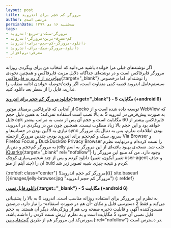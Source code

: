```yaml
---
layout: post
title: مرورگر کم حجم برای اندروید
author: مرتضی اسدی
persianDate: سه‌شنبه ۱۶ دی ۱۳۹۹
tags:
- مرورگر-سبک-و-سریع-اندروید
- کم-مصرف-ترین-مرورگر-اندروید
- دانلود-مرورگر-کم-حجم-برای-اندروید
- دانلود-مرورگر-سبک-برای-اندروید
- معرفی-نرم‌افزار
---
```

  
اگر نوشته‌های قبلی مرا خوانده باشید می‌دانید که انتخاب من برای وبگردی روزانه مرورگر فایرفاکس است و در نوشته‌ای جداگانه دلایل مزیت فایرفاکس و همچنین نحوه‌ی [مهاجرت از کروم به فایرفاکس](http://asadiweb.ir/%D9%85%D9%87%D8%A7%D8%AC%D8%B1%D8%AA-%DA%A9%D8%B1%D9%88%D9%85-%D9%81%D8%A7%DB%8C%D8%B1%D9%81%D8%A7%DA%A9%D8%B3/){:target="_blank"} را نوشته‌ام. اما درخصوص سیستم‌عامل اندروید قصیه کمی متفاوت است، اگر وقت/حوصله خواندن ادامه مطلب را ندارید، فایل را از سطر بعد دانلود کنید.

**[دانلود مرورگر کم حجم برای اندروید](https://github.com/asadise/android_browser/releases/download/v1.0-10/browser-v1.0-10.apk){:target="_blank"} - 5 مگابایت (+android 6)**




از آنجایی که فایرفاکس برمبنای موتور Gecko توسعه داده شده است و از WebView که به صورت پیش‌فرض در اندروید 5 به بالا نصب است استفاده نمی‌کند؛ به همین دلیل حجم فایل apk فایرفاکس بیشتر از 60 مگابایت است و حجم آن پس از نصب به مراتب بیشتر خواهد بود و این حجم بالا زیاد مطلوب نیست. همچنین چون من در وبگردی در اندروید، نیازی به لاگین بودن در حساب‌ها و sync بودن اطلاعات ندارم، پس به دنبال یک مرورگر سریع، سبک و کم‌حجم برای اندروید بودم، چندین مرورگر ازجمله Via Browser و Firefox Focus و DuckDuckGo Privacy Browser را تست کرده‌ام و درنهایت نظرم به مرورگر کم‌حجم و متن‌باز jelly  جلب شد. نسخه‌ی بهبود یافته‌ای از این مرورگر به اسم  [jQuarks](https://f-droid.org/en/packages/com.oF2pks.jquarks/){:target="_blank" rel="nofollow"} وجود دارد. من کد منبع این مرورگر را دانلود کردم و پس از چند شخصی‌سازی کوچک (تغییر آیکون، تغییر user-agent و حذف چند آیتم از منو) آن را buid کردم و نتیجه چیزی شبیه تصویر زیر شد.

{:refdef: class="center"}
![مرورگر کم حجم اندروید]({{ site.baseurl }}/images/jelly-browser.jpg "مرورگر کم حجم اندروید")
{: refdef}


**[دانلود فایل نصبی](https://github.com/asadise/android_browser/releases/download/v1.0-10/browser-v1.0-10.apk){:target="_blank"} - 5 مگابایت (+android 6)**

به نظرم این مرورگر برای استفاده روزانه مناسب است. اندروید 6 به بالا را پشتیبانی می‌کند و فقط 2 دسترسی فایل و مکان -آن هم در صورت استفاده- را نیاز دارد، درضمن مسدودکننده آگهی و قابلیت ذخیره صفحه وب هم از ویژگی‌های دیگر آن هستند. به حجم فایل نصبی آن حدود 5 مگابایت است و به نظرم ارزش تست کردن را داشته باشد. سورس‌کد این مرورگر هم از طریق [گیت‌هاب من](https://github.com/asadise/android_browser){:rel="nofollow"} در دسترس است.
